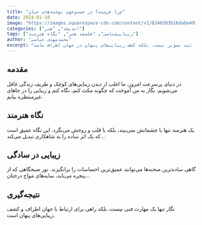 ```yaml
---
title: "چرا فرسته؟ در جست‌وجوی نوشته‌های عیان"
date: 2024-01-18
image: "https://images.squarespace-cdn.com/content/v1/624b503b16dabe4934de72a7/1649102926062-X4FDKLBUG94SH9ZVPHST/MHeiderich-NIP01.jpg?format=2500w"
categories: ["اندیشه", "هنر"]
tags: ["زیبایی‌شناسی", "فلسفه هنر", "نگاه هنرمند"]
author: "محمدمهدی عباسی"
excerpt: "نگار تنها ثبت تصویر نیست، بلکه کشف زیبایی‌های پنهان در جهان اطراف ماست."
---
```


## مقدمه

در دنیای پرسرعت امروز، ما اغلب از دیدن زیبایی‌های کوچک و ظریف زندگی غافل می‌شویم. نگار به من آموخت که چگونه مکث کنم، نگاه کنم و زیبایی را در جاهای غیرمنتظره بیابم.

## نگاه هنرمند

یک هنرمند تنها با چشمانش نمی‌بیند، بلکه با قلب و روحش می‌نگرد. این نگاه عمیق است که یک اثر ساده را به شاهکاری تبدیل می‌کند...

## زیبایی در سادگی

گاهی ساده‌ترین صحنه‌ها می‌توانند عمیق‌ترین احساسات را برانگیزند. نور صبحگاهی که از پنجره می‌تابد، سایه‌های مواج درختان...

## نتیجه‌گیری

نگار تنها یک مهارت فنی نیست، بلکه راهی برای ارتباط با جهان اطراف و کشف زیبایی‌های پنهان است.
